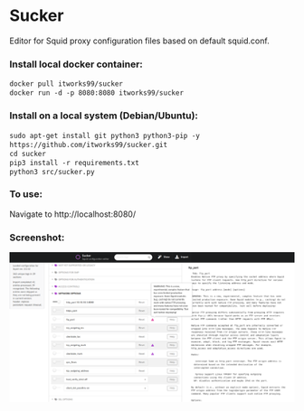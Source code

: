 # Sucker

Editor for Squid proxy configuration files based on default squid.conf.

### Install local docker container:

```shell
docker pull itworks99/sucker
docker run -d -p 8080:8080 itworks99/sucker
```

### Install on a local system (Debian/Ubuntu):

```shell
sudo apt-get install git python3 python3-pip -y
https://github.com/itworks99/sucker.git
cd sucker
pip3 install -r requirements.txt
python3 src/sucker.py
```

### To use:

Navigate to http://localhost:8080/

### Screenshot:

![Screenshot](Screenshot_Sucker.png)
